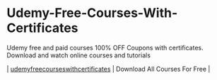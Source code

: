 # Udemy-Free-Courses-With-Certificates
Udemy free and paid courses 100% OFF Coupons with certificates. Download and watch online courses and tutorials

| [udemyfreecourseswithcertificates](https://freecontent.tech/) | Download All Courses For Free |
